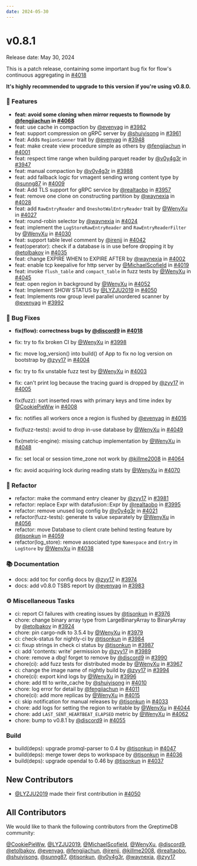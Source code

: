 ```yaml
---
date: 2024-05-30
---
```


# v0.8.1

Release date: May 30, 2024

This is a patch release, containing some important bug fix for flow's continuous aggregating in [#4018](https://github.com/GreptimeTeam/greptimedb/pull/4018)

**It's highly recommended to upgrade to this version if you're using v0.8.0.**

### 🚀 Features

* **feat: avoid some cloning when mirror requests to flownode by [@fengjiachun](https://github.com/fengjiachun) in [#4068](https://github.com/GreptimeTeam/greptimedb/pull/4068)**
* feat: use cache in compaction by [@evenyag](https://github.com/evenyag) in [#3982](https://github.com/GreptimeTeam/greptimedb/pull/3982)
* feat: support compression on gRPC server by [@shuiyisong](https://github.com/shuiyisong) in [#3961](https://github.com/GreptimeTeam/greptimedb/pull/3961)
* feat: Adds `RegionScanner` trait by [@evenyag](https://github.com/evenyag) in [#3948](https://github.com/GreptimeTeam/greptimedb/pull/3948)
* feat: make create view procedure simple as others by [@fengjiachun](https://github.com/fengjiachun) in [#4001](https://github.com/GreptimeTeam/greptimedb/pull/4001)
* feat: respect time range when building parquet reader by [@v0y4g3r](https://github.com/v0y4g3r) in [#3947](https://github.com/GreptimeTeam/greptimedb/pull/3947)
* feat: manual compaction by [@v0y4g3r](https://github.com/v0y4g3r) in [#3988](https://github.com/GreptimeTeam/greptimedb/pull/3988)
* feat: add fallback logic for vmagent sending wrong content type by [@sunng87](https://github.com/sunng87) in [#4009](https://github.com/GreptimeTeam/greptimedb/pull/4009)
* feat: Add TLS support for gRPC service by [@realtaobo](https://github.com/realtaobo) in [#3957](https://github.com/GreptimeTeam/greptimedb/pull/3957)
* feat: remove one clone on constructing partition by [@waynexia](https://github.com/waynexia) in [#4028](https://github.com/GreptimeTeam/greptimedb/pull/4028)
* feat: add `RawEntryReader` and `OneshotWalEntryReader` trait by [@WenyXu](https://github.com/WenyXu) in [#4027](https://github.com/GreptimeTeam/greptimedb/pull/4027)
* feat: round-robin selector by [@waynexia](https://github.com/waynexia) in [#4024](https://github.com/GreptimeTeam/greptimedb/pull/4024)
* feat: implement the `LogStoreRawEntryReader` and `RawEntryReaderFilter` by [@WenyXu](https://github.com/WenyXu) in [#4030](https://github.com/GreptimeTeam/greptimedb/pull/4030)
* feat: support table level comment by [@irenjj](https://github.com/irenjj) in [#4042](https://github.com/GreptimeTeam/greptimedb/pull/4042)
* feat(operator): check if a database is in use before dropping it by [@etolbakov](https://github.com/etolbakov) in [#4035](https://github.com/GreptimeTeam/greptimedb/pull/4035)
* feat: change EXPIRE WHEN to EXPIRE AFTER by [@waynexia](https://github.com/waynexia) in [#4002](https://github.com/GreptimeTeam/greptimedb/pull/4002)
* feat: enable tcp keepalive for http server by [@MichaelScofield](https://github.com/MichaelScofield) in [#4019](https://github.com/GreptimeTeam/greptimedb/pull/4019)
* feat: invoke `flush_table` and `compact_table` in fuzz tests by [@WenyXu](https://github.com/WenyXu) in [#4045](https://github.com/GreptimeTeam/greptimedb/pull/4045)
* feat: open region in background by [@WenyXu](https://github.com/WenyXu) in [#4052](https://github.com/GreptimeTeam/greptimedb/pull/4052)
* feat: Implement SHOW STATUS by [@LYZJU2019](https://github.com/LYZJU2019) in [#4050](https://github.com/GreptimeTeam/greptimedb/pull/4050)
* feat: Implements row group level parallel unordered scanner by [@evenyag](https://github.com/evenyag) in [#3992](https://github.com/GreptimeTeam/greptimedb/pull/3992)


### 🐛 Bug Fixes

* **fix(flow): correctness bugs by [@discord9](https://github.com/discord9) in [#4018](https://github.com/GreptimeTeam/greptimedb/pull/4018)**
* fix: try to fix broken CI by [@WenyXu](https://github.com/WenyXu) in [#3998](https://github.com/GreptimeTeam/greptimedb/pull/3998)
* fix: move log_version() into build() of App to fix no log version on bootstrap by [@zyy17](https://github.com/zyy17) in [#4004](https://github.com/GreptimeTeam/greptimedb/pull/4004)
* fix: try to fix unstable fuzz test  by [@WenyXu](https://github.com/WenyXu) in [#4003](https://github.com/GreptimeTeam/greptimedb/pull/4003)
* fix: can't print log because the tracing guard is dropped by [@zyy17](https://github.com/zyy17) in [#4005](https://github.com/GreptimeTeam/greptimedb/pull/4005)
* fix(fuzz): sort inserted rows with primary keys and time index by [@CookiePieWw](https://github.com/CookiePieWw) in [#4008](https://github.com/GreptimeTeam/greptimedb/pull/4008)
* fix: notifies all workers once a region is flushed by [@evenyag](https://github.com/evenyag) in [#4016](https://github.com/GreptimeTeam/greptimedb/pull/4016)
* fix(fuzz-tests): avoid to drop in-use database by [@WenyXu](https://github.com/WenyXu) in [#4049](https://github.com/GreptimeTeam/greptimedb/pull/4049)
* fix(metric-engine): missing catchup implementation by [@WenyXu](https://github.com/WenyXu) in [#4048](https://github.com/GreptimeTeam/greptimedb/pull/4048)
* fix: set local or session time_zone not work by [@killme2008](https://github.com/killme2008) in [#4064](https://github.com/GreptimeTeam/greptimedb/pull/4064)

* fix: avoid acquiring lock during reading stats by [@WenyXu](https://github.com/WenyXu) in [#4070](https://github.com/GreptimeTeam/greptimedb/pull/4070)

### 🚜 Refactor

* refactor:  make the command entry cleaner by [@zyy17](https://github.com/zyy17) in [#3981](https://github.com/GreptimeTeam/greptimedb/pull/3981)
* refactor: replace Expr with datafusion::Expr by [@realtaobo](https://github.com/realtaobo) in [#3995](https://github.com/GreptimeTeam/greptimedb/pull/3995)
* refactor: remove unused log config by [@v0y4g3r](https://github.com/v0y4g3r) in [#4021](https://github.com/GreptimeTeam/greptimedb/pull/4021)
* refactor(fuzz-tests): generate ts value separately by [@WenyXu](https://github.com/WenyXu) in [#4056](https://github.com/GreptimeTeam/greptimedb/pull/4056)
* refactor: move Database to client crate behind testing feature by [@tisonkun](https://github.com/tisonkun) in [#4059](https://github.com/GreptimeTeam/greptimedb/pull/4059)
* refactor(log_store): remove associated type `Namespace` and `Entry` in `LogStore` by [@WenyXu](https://github.com/WenyXu) in [#4038](https://github.com/GreptimeTeam/greptimedb/pull/4038)

### 📚 Documentation

* docs: add toc for config docs by [@zyy17](https://github.com/zyy17) in [#3974](https://github.com/GreptimeTeam/greptimedb/pull/3974)
* docs: add v0.8.0 TSBS report by [@evenyag](https://github.com/evenyag) in [#3983](https://github.com/GreptimeTeam/greptimedb/pull/3983)

### ⚙️ Miscellaneous Tasks

* ci: report CI failures with creating issues  by [@tisonkun](https://github.com/tisonkun) in [#3976](https://github.com/GreptimeTeam/greptimedb/pull/3976)
* chore: change binary array type from LargeBinaryArray to BinaryArray by [@etolbakov](https://github.com/etolbakov) in [#3924](https://github.com/GreptimeTeam/greptimedb/pull/3924)
* chore: pin cargo-ndk to 3.5.4 by [@WenyXu](https://github.com/WenyXu) in [#3979](https://github.com/GreptimeTeam/greptimedb/pull/3979)
* ci: check-status for nightly-ci by [@tisonkun](https://github.com/tisonkun) in [#3984](https://github.com/GreptimeTeam/greptimedb/pull/3984)
* ci: fixup strings in check ci status by [@tisonkun](https://github.com/tisonkun) in [#3987](https://github.com/GreptimeTeam/greptimedb/pull/3987)
* ci: add 'contents: write' permission by [@zyy17](https://github.com/zyy17) in [#3989](https://github.com/GreptimeTeam/greptimedb/pull/3989)
* chore: remove a dbg! forget to remove by [@discord9](https://github.com/discord9) in [#3990](https://github.com/GreptimeTeam/greptimedb/pull/3990)
* chore(ci): add fuzz tests for distributed mode by [@WenyXu](https://github.com/WenyXu) in [#3967](https://github.com/GreptimeTeam/greptimedb/pull/3967)
* ci: change the image name of nightly build by [@zyy17](https://github.com/zyy17) in [#3994](https://github.com/GreptimeTeam/greptimedb/pull/3994)
* chore(ci): export kind logs by [@WenyXu](https://github.com/WenyXu) in [#3996](https://github.com/GreptimeTeam/greptimedb/pull/3996)
* chore: add ttl to write_cache by [@shuiyisong](https://github.com/shuiyisong) in [#4010](https://github.com/GreptimeTeam/greptimedb/pull/4010)
* chore: log error for detail by [@fengjiachun](https://github.com/fengjiachun) in [#4011](https://github.com/GreptimeTeam/greptimedb/pull/4011)
* chore(ci): add more replicas by [@WenyXu](https://github.com/WenyXu) in [#4015](https://github.com/GreptimeTeam/greptimedb/pull/4015)
* ci: skip notification for manual releases by [@tisonkun](https://github.com/tisonkun) in [#4033](https://github.com/GreptimeTeam/greptimedb/pull/4033)
* chore: add logs for setting the region to writable by [@WenyXu](https://github.com/WenyXu) in [#4044](https://github.com/GreptimeTeam/greptimedb/pull/4044)
* chore: add `LAST_SENT_HEARTBEAT_ELAPSED` metric by [@WenyXu](https://github.com/WenyXu) in [#4062](https://github.com/GreptimeTeam/greptimedb/pull/4062)
* chore: bump to v0.8.1 by [@discord9](https://github.com/discord9) in [#4055](https://github.com/GreptimeTeam/greptimedb/pull/4055)

### Build

* build(deps): upgrade promql-parser to 0.4  by [@tisonkun](https://github.com/tisonkun) in [#4047](https://github.com/GreptimeTeam/greptimedb/pull/4047)
* build(deps): merge tower deps to workspace by [@tisonkun](https://github.com/tisonkun) in [#4036](https://github.com/GreptimeTeam/greptimedb/pull/4036)
* build(deps): upgrade opendal to 0.46 by [@tisonkun](https://github.com/tisonkun) in [#4037](https://github.com/GreptimeTeam/greptimedb/pull/4037)

## New Contributors

* [@LYZJU2019](https://github.com/LYZJU2019) made their first contribution in [#4050](https://github.com/GreptimeTeam/greptimedb/pull/4050)

## All Contributors

We would like to thank the following contributors from the GreptimeDB community:

[@CookiePieWw](https://github.com/CookiePieWw), [@LYZJU2019](https://github.com/LYZJU2019), [@MichaelScofield](https://github.com/MichaelScofield), [@WenyXu](https://github.com/WenyXu), [@discord9](https://github.com/discord9), [@etolbakov](https://github.com/etolbakov), [@evenyag](https://github.com/evenyag), [@fengjiachun](https://github.com/fengjiachun), [@irenjj](https://github.com/irenjj), [@killme2008](https://github.com/killme2008), [@realtaobo](https://github.com/realtaobo), [@shuiyisong](https://github.com/shuiyisong), [@sunng87](https://github.com/sunng87), [@tisonkun](https://github.com/tisonkun), [@v0y4g3r](https://github.com/v0y4g3r), [@waynexia](https://github.com/waynexia), [@zyy17](https://github.com/zyy17)


